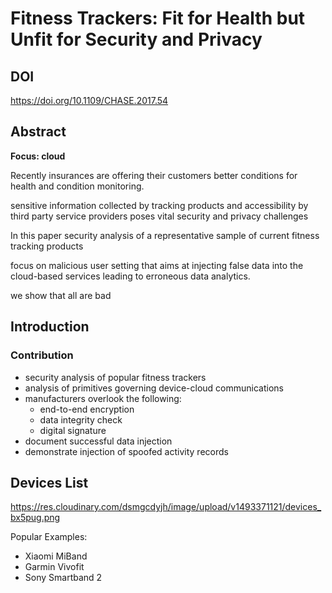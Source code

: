 # Fitness Trackers: Fit for Health but Unfit for Security and Privacy

## DOI

https://doi.org/10.1109/CHASE.2017.54

## Abstract 

**Focus: cloud**

Recently insurances are offering their customers better conditions for health and condition monitoring.

sensitive information collected by tracking products and accessibility by third party service providers poses vital security and privacy challenges

In this paper security analysis of a representative sample of current fitness tracking products 

focus on malicious user setting that aims at injecting false data into the cloud-based services leading to erroneous data analytics.

we show that all are bad

## Introduction

### Contribution

- security analysis of popular fitness trackers
- analysis of primitives governing device-cloud communications 
- manufacturers overlook the following:
  - end-to-end encryption
  - data integrity check
  - digital signature
- document successful data injection 
- demonstrate injection of spoofed activity records

## Devices List

https://res.cloudinary.com/dsmgcdyjh/image/upload/v1493371121/devices_bx5pug.png

Popular Examples:
- Xiaomi MiBand
- Garmin Vivofit
- Sony Smartband 2


